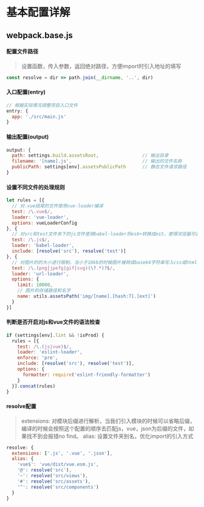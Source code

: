 # 基本配置详解

## webpack.base.js

#### 配置文件路径
> 设置函数，传入参数，返回绝对路径，方便import时引入地址的填写

```javascript
const resolve = dir => path.join(__dirname, '..', dir)
```

#### 入口配置(entry)

```javascript
// 根据实际情况调整项目入口文件
entry: {
  app: './src/main.js'
}
```

#### 输出配置(output)

```javascript
output: {
  path: settings.build.assetsRoot,                // 输出目录
  filename: '[name].js',                          // 输出的文件名称
  publicPath: settings[env].assetsPublicPath      // 静态文件请求路径
}
```

#### 设置不同文件的处理规则

```javascript
let rules = [{
  // 对.vue结尾的文件使用vue-loader编译
  test: /\.vue$/,
  loader: 'vue-loader',
  options: vueLoaderConfig
}, {
  // 对src和test文件夹下的js文件使用babel-loader将es6+转换成es5，使得浏览器可以识别
  test: /\.js$/,
  loader: 'babel-loader',
  include: [resolve('src'), resolve('test')]
}, {
  // 对图片的的大小进行限制，当小于10kb的时候图片被转成base64字符串写入css或html中。
  test: /\.(png|jpe?g|gif|svg)(\?.*)?$/,
  loader: 'url-loader',
  options: {
    limit: 10000,
    // 图片的存储路径和名字
    name: utils.assetsPath('img/[name].[hash:7].[ext]')
  }
}]
```

#### 判断是否开启对js和vue文件的语法检查

```javascript
if (settings[env].lint && !isProd) {
  rules = [{
    test: /\.(js|vue)$/,
    loader: 'eslint-loader',
    enforce: 'pre',
    include: [resolve('src'), resolve('test')],
    options: {
      formatter: require('eslint-friendly-formatter')
    }
  }].concat(rules)
}
```

#### resolve配置
> extensions: 对模块后缀进行解析，当我们引入模块的时候可以省略后缀，编译的时候会按照这个配置的顺序去匹配js，vue，json为后缀的文件，如果找不到会报错no find。
> alias: 设置文件夹别名，优化import的引入方式

```javascript
resolve: {
  extensions: ['.js', '.vue', '.json'],
  alias: {
    'vue$': 'vue/dist/vue.esm.js',
    '@': resolve('src'),
    '~': resolve('src/views'),
    '#': resolve('src/assets'),
    '^': resolve('src/components')
  }
}
```